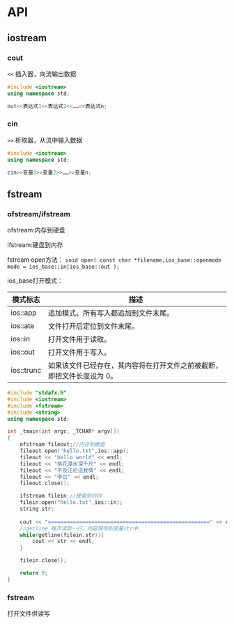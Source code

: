 # API
## iostream
### cout
`<<` 插入器，向流输出数据
```cpp
#include <iostream>
using namespace std;

out<<表达式1<<表达式2<<……<<表达式n;
```
### cin
`>>` 析取器，从流中输入数据
```cpp
#include <iostream>
using namespace std;

cin>>变量1>>变量2>>……>>变量n;
```

## fstream
### ofstream/ifstream
ofstream:内存到硬盘

ifstream:硬盘到内存

fstream open方法：
`void open( const char *filename,ios_base::openmode mode = ios_base::in|ios_base::out );`

ios_base打开模式：

模式标志 | 描述
-----|---
ios::app | 追加模式。所有写入都追加到文件末尾。
ios::ate | 文件打开后定位到文件末尾。
ios::in | 打开文件用于读取。
ios::out | 打开文件用于写入。
ios::trunc | 如果该文件已经存在，其内容将在打开文件之前被截断，即把文件长度设为 0。

```cpp
#include "stdafx.h"
#include <iostream>
#include <fstream>
#include <string>
using namespace std;

int _tmain(int argc, _TCHAR* argv[])
{
	ofstream fileout;//内存到硬盘
	fileout.open("hello.txt",ios::app);
	fileout << "hello world" << endl;
	fileout << "桃花潭水深千尺" << endl;
	fileout << "不及汪伦送我情" << endl;
	fileout << "李白" << endl;
	fileout.close();

	ifstream filein;//硬盘到内存
	filein.open("hello.txt",ios::in);
	string str;
	
	cout << "====================================================" << endl;
	//getline 每次读取一行，内容保存到变量str中
	while(getline(filein,str)){
		cout << str << endl;
	}

	filein.close();

	return 0;
}
```

### fstream
打开文件供读写
